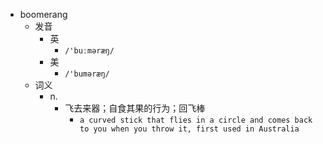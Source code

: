 - boomerang
  - 发音
    - 英
      - `/'buːməræŋ/`
    - 美
      - `/'buməræŋ/`
  - 词义
    - n.
      - 飞去来器；自食其果的行为；回飞棒
        - `a curved stick that flies in a circle and comes back to you when you throw it, first used in Australia`
